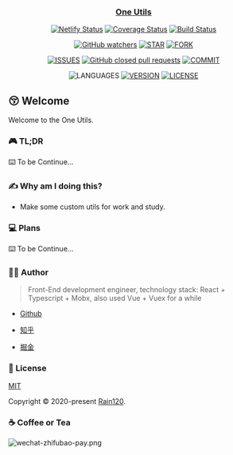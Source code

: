 <h3 align="center">
  <a href="https://github.com/tinyfe/one-utils">One Utils</a>
</h3>

<div align="center">

[![Netlify Status](https://api.netlify.com/api/v1/badges/aa1cb15a-9a66-42df-ab3b-6cf8a607c9c4/deploy-status)](https://app.netlify.com/sites/one-utils/deploys) [![Coverage Status](https://coveralls.io/repos/github/tinyfe/one-utils/badge.svg?branch=master)](https://coveralls.io/github/tinyfe/one-utils?branch=master) [![Build Status](https://travis-ci.org/tinyfe/one-utils.svg?branch=master)](https://travis-ci.org/tinyfe/one-utils)

[![GitHub watchers](https://img.shields.io/github/watchers/tinyfe/one-utils?style=social)](https://github.com/tinyfe/one-utils/watchers)
[![STAR](https://img.shields.io/github/stars/tinyfe/one-utils?style=social)](https://github.com/tinyfe/one-utils/stargazers) [![FORK](https://img.shields.io/github/forks/tinyfe/one-utils?style=social)](https://github.com/tinyfe/one-utils/network/members)

[![ISSUES](https://img.shields.io/github/issues/tinyfe/one-utils?style=flat-square)](https://github.com/tinyfe/one-utils/issues) [![GitHub closed pull requests](https://img.shields.io/github/issues-pr-closed/tinyfe/one-utils?style=flat-square)](https://github.com/tinyfe/one-utils/pulls) [![COMMIT](https://img.shields.io/github/last-commit/tinyfe/one-utils?style=flat-square)](https://github.com/tinyfe/one-utils/commits/master)

<!-- [![TEST](https://github.com/tinyfe/one-utils/workflows/.github/workflows/test.yml/badge.svg)](https://github.com/tinyfe/one-utils/actions) -->

![LANGUAGES](https://img.shields.io/github/languages/top/tinyfe/one-utils?style=flat-square)
[![VERSION](https://img.shields.io/github/package-json/v/tinyfe/one-utils?style=flat-square)](https://github.com/tinyfe/one-utils/blob/master/package.json) [![LICENSE](https://img.shields.io/github/license/tinyfe/one-utils?style=flat-square)](https://github.com/tinyfe/one-utils/blob/master/LICENSE)

</div>

## 😚 Welcome

Welcome to the One Utils.

### 🎮 TL;DR

⌨️ To be Continue...

### ✍ Why am I doing this?

- Make some custom utils for work and study.

### 💻 Plans

⌨️ To be Continue...

<!-- ### 🔨 Usage -->

### 👨‍🏭 Author

> Front-End development engineer, technology stack: React + Typescript + Mobx, also used Vue + Vuex for a while

- [Github](https://github.com/Rain120)

- [知乎](https://www.zhihu.com/people/yan-yang-nian-hua-120/activities)

- [掘金](https://juejin.im/user/57c616496be3ff00584f54db)

### 📝 License

[MIT](https://github.com/tinyfe/one-utils/blob/master/LICENSE)

Copyright © 2020-present [Rain120](https://github.com/Rain120).

### ☕ Coffee or Tea

![wechat-zhifubao-pay.png](./wechat-zhifubao-pay.png)
